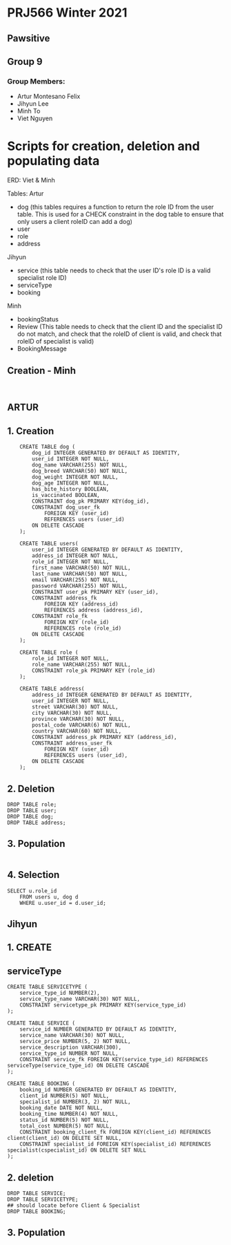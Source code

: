 # PRJ566 Winter 2021

## Pawsitive

## Group 9

### Group Members:

- Artur Montesano Felix
- Jihyun Lee
- Minh To
- Viet Nguyen

# Scripts for creation, deletion and populating data

ERD: Viet & Minh

Tables:
Artur

- dog (this tables requires a function to return the role ID from the user table. This is used for a CHECK constraint in the dog table to ensure that only users a client roleID can add a dog)
- user
- role
- address

Jihyun

- service (this table needs to check that the user ID's role ID is a valid specialist role ID)
- serviceType
- booking

Minh

- bookingStatus
- Review (This table needs to check that the client ID and the specialist ID do not match, and check that the roleID of client is valid, and check that roleID of specialist is valid)
- BookingMessage

## Creation - Minh

```


```

## ARTUR
## 1. Creation

```
    CREATE TABLE dog (
        dog_id INTEGER GENERATED BY DEFAULT AS IDENTITY,
        user_id INTEGER NOT NULL,
        dog_name VARCHAR(255) NOT NULL,
        dog_breed VARCHAR(50) NOT NULL,
        dog_weight INTEGER NOT NULL,
        dog_age INTEGER NOT NULL,
        has_bite_history BOOLEAN,
        is_vaccinated BOOLEAN,
        CONSTRAINT dog_pk PRIMARY KEY(dog_id),
        CONSTRAINT dog_user_fk
            FOREIGN KEY (user_id)
            REFERENCES users (user_id)
        ON DELETE CASCADE
    );
    
    CREATE TABLE users(
        user_id INTEGER GENERATED BY DEFAULT AS IDENTITY,
        address_id INTEGER NOT NULL,
        role_id INTEGER NOT NULL,
        first_name VARCHAR(50) NOT NULL,
        last_name VARCHAR(50) NOT NULL,
        email VARCHAR(255) NOT NULL,
        password VARCHAR(255) NOT NULL,
        CONSTRAINT user_pk PRIMARY KEY (user_id),
        CONSTRAINT address_fk
            FOREIGN KEY (address_id)
            REFERENCES address (address_id),
        CONSTRAINT role_fk
            FOREIGN KEY (role_id)
            REFERENCES role (role_id)
        ON DELETE CASCADE
    );

    CREATE TABLE role (
        role_id INTEGER NOT NULL,
        role_name VARCHAR(255) NOT NULL,
        CONSTRAINT role_pk PRIMARY KEY (role_id)
    );

    CREATE TABLE address(
        address_id INTEGER GENERATED BY DEFAULT AS IDENTITY,
        user_id INTEGER NOT NULL,
        street VARCHAR(30) NOT NULL,
        city VARCHAR(30) NOT NULL,
        province VARCHAR(30) NOT NULL,
        postal_code VARCHAR(6) NOT NULL,
        country VARCHAR(60) NOT NULL,
        CONSTRAINT address_pk PRIMARY KEY (address_id),
        CONSTRAINT address_user_fk
            FOREIGN KEY (user_id)
            REFERENCES users (user_id),
        ON DELETE CASCADE
    );

```

## 2. Deletion

```
DROP TABLE role;
DROP TABLE user;
DROP TABLE dog;
DROP TABLE address;
```

## 3. Population

```

```

## 4. Selection

```
SELECT u.role_id
    FROM users u, dog d
    WHERE u.user_id = d.user_id;
```

## Jihyun
## 1. CREATE

## serviceType
```
CREATE TABLE SERVICETYPE (
    service_type_id NUMBER(2),
    service_type_name VARCHAR(30) NOT NULL,
    CONSTRAINT servicetype_pk PRIMARY KEY(service_type_id)
);

CREATE TABLE SERVICE (
    service_id NUMBER GENERATED BY DEFAULT AS IDENTITY,
    service_name VARCHAR(30) NOT NULL,
    service_price NUMBER(5, 2) NOT NULL,
    service_description VARCHAR(300),
    service_type_id NUMBER NOT NULL,
    CONSTRAINT service_fk FOREIGN KEY(service_type_id) REFERENCES serviceType(service_type_id) ON DELETE CASCADE
);

CREATE TABLE BOOKING (
    booking_id NUMBER GENERATED BY DEFAULT AS IDENTITY,
    client_id NUMBER(5) NOT NULL,
    specialist_id NUMBER(3, 2) NOT NULL,
    booking_date DATE NOT NULL,
    booking_time NUMBER(4) NOT NULL,
    status_id NUMBER(5) NOT NULL,
    total_cost NUMBER(5) NOT NULL,
    CONSTRAINT booking_client_fk FOREIGN KEY(client_id) REFERENCES client(client_id) ON DELETE SET NULL,
    CONSTRAINT specialist_id FOREIGN KEY(specialist_id) REFERENCES specialist(cspecialist_id) ON DELETE SET NULL
);
```

## 2. deletion
```
DROP TABLE SERVICE;
DROP TABLE SERVICETYPE;
## should locate before Client & Specialist
DROP TABLE BOOKING;
```


## 3. Population
